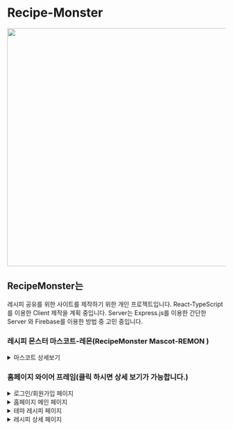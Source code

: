 # Recipe-Monster
<img src="https://user-images.githubusercontent.com/108852263/230768754-32c123fb-b746-4f2d-ab45-c7cc5993cdbf.jpeg" width="1000" height="550"/>


## RecipeMonster는
레시피 공유를 위한 사이트를 제작하기 위한 개인 프로젝트입니다.
React-TypeScript를 이용한 Client 제작을 계획 중입니다.
Server는 Express.js를 이용한 간단한 Server 와 Firebase를 이용한 방법 중 고민 중입니다.

### 레시피 몬스터 마스코트-레몬(RecipeMonster Mascot-REMON )
<details>
<summary>마스코트 상세보기</summary>

<img src="https://user-images.githubusercontent.com/108852263/230768112-8e92a267-bab3-4a9c-83ed-745ca366f3a0.jpg" width="300" height="300"/>
[REMON 2D SAMPLE IMG]
<br/>
<br/>
<br/>
<img src="https://user-images.githubusercontent.com/108852263/230768114-5cd49fb1-b9b7-4984-9869-3c2e14f91446.jpg" width="300" height="300"/>
[REMON 3D SAMPLE IMG]
</details>



### 홈페이지 와이어 프레임(클릭 하시면 상세 보기가 가능합니다.)

<details>
<summary>로그인/회원가입 페이지</summary>


### 기본 상태
<img src="https://user-images.githubusercontent.com/108852263/230768444-c4830501-be08-4e9b-9c26-6ee11614cb74.png" width="1200" height="600"/>

### 로그인 클릭시
<img src="https://user-images.githubusercontent.com/108852263/230768448-a4381b09-8c57-49b3-be1b-49cf3c7de650.png" width="1200" height="600"/>

### 회원가입 클릭시
<img src="https://user-images.githubusercontent.com/108852263/230768454-9f56e473-e367-42e1-9548-e15699ff600e.png" width="1200" height="600"/>

</details>

<details>
<summary>홈페이지 메인 페이지</summary>

<img src="https://user-images.githubusercontent.com/108852263/230768524-fad0f469-1895-4fdc-82aa-58c670f06d99.png" width="1200" height="800"/>
</details>

<details>
<summary>테마 레시피 페이지</summary>

<img src="https://user-images.githubusercontent.com/108852263/230768582-d4dd4083-8158-4b9c-b0ce-2050d901bc57.png" width="1200" height="800"/>
</details>

<details>
<summary>레시피 상세 페이지</summary>

<img src="https://user-images.githubusercontent.com/108852263/230768625-464bf3dd-d936-477f-a780-f01664a4d3a7.png" width="1200" height="800"/>
</details>
